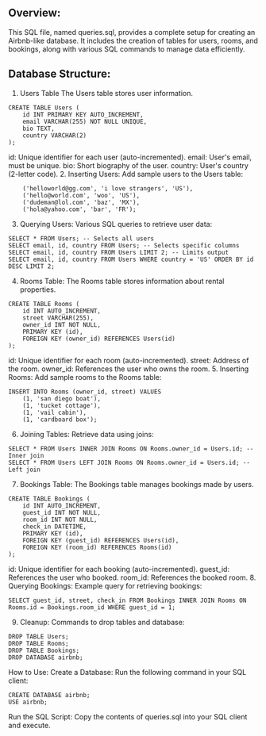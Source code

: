 ## Overview:
This SQL file, named queries.sql, provides a complete setup for creating an Airbnb-like database. It includes the creation of tables for users, rooms, and bookings, along with various SQL commands to manage data efficiently.

## Database Structure:
1. Users Table
The Users table stores user information.

```
CREATE TABLE Users (
    id INT PRIMARY KEY AUTO_INCREMENT,
    email VARCHAR(255) NOT NULL UNIQUE,
    bio TEXT,
    country VARCHAR(2)
);
```
id: Unique identifier for each user (auto-incremented).
email: User's email, must be unique.
bio: Short biography of the user.
country: User's country (2-letter code).
2. Inserting Users:
Add sample users to the Users table:

```INSERT INTO Users (email, bio, country) VALUES 
    ('helloworld@gg.com', 'i love strangers', 'US'),
    ('hello@world.com', 'woo', 'US'),
    ('dudeman@lol.com', 'baz', 'MX'),
    ('hola@yahoo.com', 'bar', 'FR');
```
3. Querying Users:
Various SQL queries to retrieve user data:
```
SELECT * FROM Users; -- Selects all users
SELECT email, id, country FROM Users; -- Selects specific columns
SELECT email, id, country FROM Users LIMIT 2; -- Limits output
SELECT email, id, country FROM Users WHERE country = 'US' ORDER BY id DESC LIMIT 2;
```
4. Rooms Table:
The Rooms table stores information about rental properties.
```
CREATE TABLE Rooms (
    id INT AUTO_INCREMENT,
    street VARCHAR(255),
    owner_id INT NOT NULL,
    PRIMARY KEY (id),
    FOREIGN KEY (owner_id) REFERENCES Users(id)
);
```
id: Unique identifier for each room (auto-incremented).
street: Address of the room.
owner_id: References the user who owns the room.
5. Inserting Rooms:
Add sample rooms to the Rooms table:
```
INSERT INTO Rooms (owner_id, street) VALUES 
    (1, 'san diego boat'),
    (1, 'tucket cottage'),
    (1, 'vail cabin'),
    (1, 'cardboard box');
```
6. Joining Tables:
Retrieve data using joins:
```
SELECT * FROM Users INNER JOIN Rooms ON Rooms.owner_id = Users.id; -- Inner join
SELECT * FROM Users LEFT JOIN Rooms ON Rooms.owner_id = Users.id; -- Left join
```
7. Bookings Table:
The Bookings table manages bookings made by users.
```
CREATE TABLE Bookings (
    id INT AUTO_INCREMENT,
    guest_id INT NOT NULL,
    room_id INT NOT NULL,
    check_in DATETIME,
    PRIMARY KEY (id),
    FOREIGN KEY (guest_id) REFERENCES Users(id),
    FOREIGN KEY (room_id) REFERENCES Rooms(id)
);
```
id: Unique identifier for each booking (auto-incremented).
guest_id: References the user who booked.
room_id: References the booked room.
8. Querying Bookings:
Example query for retrieving bookings:
```
SELECT guest_id, street, check_in FROM Bookings INNER JOIN Rooms ON Rooms.id = Bookings.room_id WHERE guest_id = 1;
```
9. Cleanup:
Commands to drop tables and database:
```
DROP TABLE Users;
DROP TABLE Rooms;
DROP TABLE Bookings;
DROP DATABASE airbnb;
```
How to Use:
Create a Database: Run the following command in your SQL client:
```
CREATE DATABASE airbnb;
USE airbnb;
```
Run the SQL Script: Copy the contents of queries.sql into your SQL client and execute.